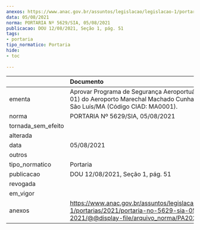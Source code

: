 ```yaml
---
anexos: https://www.anac.gov.br/assuntos/legislacao/legislacao-1/portarias/2021/portaria-no-5629-sia-05-08-2021/@@display-file/arquivo_norma/PA2021-5629.pdf
data: 05/08/2021
norma: PORTARIA Nº 5629/SIA, 05/08/2021
publicacao: DOU 12/08/2021, Seção 1, pág. 51
tags:
- portaria
tipo_normatico: Portaria
hide: 
- toc 
 
---
```


|                    | Documento                                                                                                                                            |
|:-------------------|:-----------------------------------------------------------------------------------------------------------------------------------------------------|
| ementa             | Aprovar Programa de Segurança Aeroportuária (Revisão 01) do Aeroporto Marechal Machado Cunha - SBSL, em São Luís/MA (Código CIAD: MA0001).           |
| norma              | PORTARIA Nº 5629/SIA, 05/08/2021                                                                                                                     |
| tornada_sem_efeito |                                                                                                                                                      |
| alterada           |                                                                                                                                                      |
| data               | 05/08/2021                                                                                                                                           |
| outros             |                                                                                                                                                      |
| tipo_normatico     | Portaria                                                                                                                                             |
| publicacao         | DOU 12/08/2021, Seção 1, pág. 51                                                                                                                     |
| revogada           |                                                                                                                                                      |
| em_vigor           |                                                                                                                                                      |
| anexos             | https://www.anac.gov.br/assuntos/legislacao/legislacao-1/portarias/2021/portaria-no-5629-sia-05-08-2021/@@display-file/arquivo_norma/PA2021-5629.pdf |